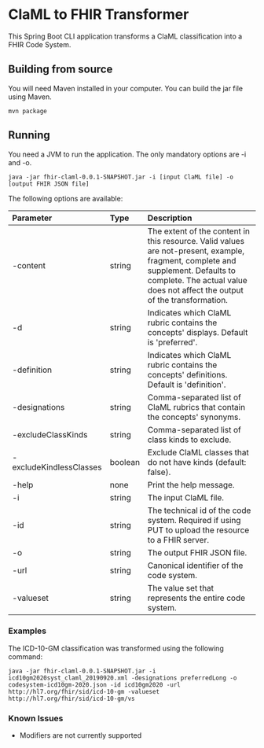 # ClaML to FHIR Transformer

This Spring Boot CLI application transforms a ClaML classification into a FHIR Code System.

## Building from source

You will need Maven installed in your computer. You can build the jar file using Maven.

```
mvn package
```

## Running

You need a JVM to run the application. The only mandatory options are -i and -o.

```
java -jar fhir-claml-0.0.1-SNAPSHOT.jar -i [input ClaML file] -o [output FHIR JSON file]
```

The following options are available:

| Parameter               | Type        | Description   |
| :---------------------- | :---------- |:------------- |
| -content                | string      | The extent of the content in this resource. Valid values are not-present, example, fragment, complete and supplement. Defaults to complete. The actual value does not affect the output of the transformation. |
| -d                      | string      | Indicates which ClaML rubric contains the concepts' displays. Default is 'preferred'. |
| -definition             | string      | Indicates which ClaML rubric contains the concepts' definitions. Default is 'definition'. |
| -designations           | string      | Comma-separated list of ClaML rubrics that contain the concepts' synonyms. |
| -excludeClassKinds      | string      | Comma-separated list of class kinds to exclude. |
| -excludeKindlessClasses | boolean     | Exclude ClaML classes that do not have kinds (default: false). |
| -help                   | none        | Print the help message. |
| -i                      | string      | The input ClaML file. |
| -id                     | string      | The technical id of the code system. Required if using PUT to upload the resource to a FHIR server. |
| -o                      | string      | The output FHIR JSON file. |
| -url                    | string      | Canonical identifier of the code system. |
| -valueset               | string      | The value set that represents the entire code system. |

### Examples

The ICD-10-GM classification was transformed using the following command:

```
java -jar fhir-claml-0.0.1-SNAPSHOT.jar -i icd10gm2020syst_claml_20190920.xml -designations preferredLong -o codesystem-icd10gm-2020.json -id icd10gm2020 -url http://hl7.org/fhir/sid/icd-10-gm -valueset http://hl7.org/fhir/sid/icd-10-gm/vs
```

### Known Issues

* Modifiers are not currently supported
